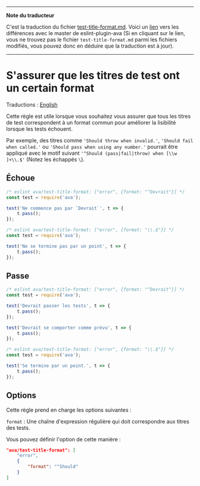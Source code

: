 ___
**Note du traducteur**

C'est la traduction du fichier [test-title-format.md](https://github.com/avajs/eslint-plugin-ava/blob/main/docs/rules/test-title-format.md). Voici un [lien](https://github.com/avajs/eslint-plugin-ava/compare/dee1802d39e22aec0915d5067062356f5abfbd84...main#diff-09bf6de604c58c6cd691ae47508dd7e3eaf64e9c446131949ad1ea3f7b176923) vers les différences avec le master de eslint-plugin-ava (Si en cliquant sur le lien, vous ne trouvez pas le fichier `test-title-format.md` parmi les fichiers modifiés, vous pouvez donc en déduire que la traduction est à jour).
___
# S'assurer que les titres de test ont un certain format

Traductions : [English](https://github.com/avajs/eslint-plugin-ava/blob/main/docs/rules/test-title-format.md)

Cette règle est utile lorsque vous souhaitez vous assurer que tous les titres de test correspondent à un format commun pour améliorer la lisibilité lorsque les tests échouent.

Par exemple, des titres comme `'Should throw when invalid.'`, `'Should fail when called.'` ou `'Should pass when using any number.'` pourrait être appliqué avec le motif suivant `'^Should (pass|fail|throw) when [\\w ]+\\.$'` (Notez les échappés `\`).

## Échoue

```js
/* eslint ava/test-title-format: ["error", {format: "^Devrait"}] */
const test = require('ava');

test('Ne commence pas par `Devrait`', t => {
	t.pass();
});
```

```js
/* eslint ava/test-title-format: ["error", {format: "\\.$"}] */
const test = require('ava');

test('Ne se termine pas par un point', t => {
	t.pass();
});
```

## Passe

```js
/* eslint ava/test-title-format: ["error", {format: "^Devrait"}] */
const test = require('ava');

test('Devrait passer les tests', t => {
	t.pass();
});

test('Devrait se comporter comme prévu', t => {
	t.pass();
});
```

```js
/* eslint ava/test-title-format: ["error", {format: "\\.$"}] */
const test = require('ava');

test('Se termine par un point.', t => {
	t.pass();
});
```

## Options

Cette règle prend en charge les options suivantes :

`format` : Une chaîne d'expression régulière qui doit correspondre aux titres des tests.

Vous pouvez définir l'option de cette manière :

```json
"ava/test-title-format": [
	"error",
	{
		"format": "^Should"
	}
]
```
